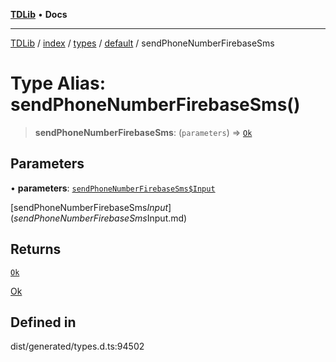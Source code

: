[**TDLib**](../../../../../../README.md) • **Docs**

***

[TDLib](../../../../../../modules.md) / [index](../../../../../README.md) / [types](../../../README.md) / [default](../README.md) / sendPhoneNumberFirebaseSms

# Type Alias: sendPhoneNumberFirebaseSms()

> **sendPhoneNumberFirebaseSms**: (`parameters`) => [`Ok`](Ok.md)

## Parameters

• **parameters**: [`sendPhoneNumberFirebaseSms$Input`](sendPhoneNumberFirebaseSms$Input.md)

[sendPhoneNumberFirebaseSms$Input](sendPhoneNumberFirebaseSms$Input.md)

## Returns

[`Ok`](Ok.md)

[Ok](Ok.md)

## Defined in

dist/generated/types.d.ts:94502
